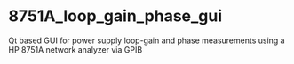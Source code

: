 # 8751A_loop_gain_phase_gui
Qt based GUI for power supply loop-gain and phase measurements using a HP 8751A network analyzer via GPIB
